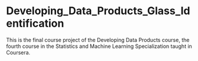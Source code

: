 # Developing_Data_Products_Glass_Identification
This is the final course project of the Developing Data Products course, the fourth course in the Statistics and Machine Learning Specialization taught in Coursera.
